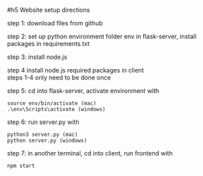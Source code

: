 #h5 Website setup directions  

step 1: download files from github

step 2: set up python environment folder env in flask-server, install packages in requirements.txt

step 3: install node.js

step 4 install node.js required packages in client  
steps 1-4 only need to be done once


step 5: cd into flask-server, activate environment with

    source env/bin/activate (mac)
    .\env\Scripts\activate (windows)

step 6: run server.py with 

    python3 server.py (mac)
    python server.py (windows)

step 7: in another terminal, cd into client, run frontend with 

    npm start

